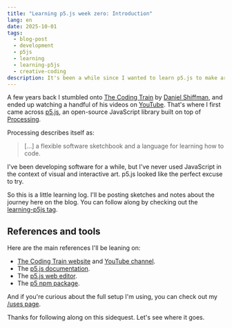 ```yaml
---
title: "Learning p5.js week zero: Introduction"
lang: en
date: 2025-10-01
tags:
  - blog-post
  - development
  - p5js
  - learning
  - learning-p5js
  - creative-coding
description: It's been a while since I wanted to learn p5.js to make art through code, and in the next few weeks I'm going to be sharing my progress with this library.
---
```


A few years back I stumbled onto [The Coding Train](https://thecodingtrain.com/) by [Daniel Shiffman](https://en.wikipedia.org/wiki/Daniel_Shiffman), and ended up watching a handful of his videos on [YouTube](https://www.youtube.com/c/TheCodingTrain/). That's where I first came across [p5.js](https://p5js.org/), an open-source JavaScript library built on top of [Processing](https://en.wikipedia.org/wiki/Processing).

Processing describes itself as:

> [...] a flexible software sketchbook and a language for learning how to code.

I've been developing software for a while, but I've never used JavaScript in the context of visual and interactive art. p5.js looked like the perfect excuse to try.

So this is a little learning log. I'll be posting sketches and notes about the journey here on the blog. You can follow along by checking out the [learning-p5js tag](/blog/tags/learning-p5js).

## References and tools

Here are the main references I'll be leaning on:

- [The Coding Train website](https://thecodingtrain.com/) and [YouTube channel](https://www.youtube.com/c/TheCodingTrain/).
- The [p5.js documentation](https://p5js.org/reference/).
- The [p5.js web editor](https://editor.p5js.org/).
- The [p5 npm package](https://www.npmjs.com/package/p5).

And if you're curious about the full setup I'm using, you can check out my [/uses page](/uses#software).

Thanks for following along on this sidequest. Let's see where it goes.
